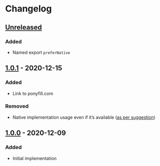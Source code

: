 # Changelog

## [Unreleased][]

### Added

-   Named export `preferNative`

## [1.0.1][] - 2020-12-15

### Added

-   Link to ponyfill.com

### Removed

-   Native implementation usage even if it’s available
    ([as per suggestion](https://github.com/sindresorhus/ponyfill#user-content-ponyfill:~:text=Ponyfills%20should%20never%20use%20the%20native,between%20environments%2C%20which%20can%20cause%20bugs.))

## [1.0.0][] - 2020-12-09

### Added

-   Initial implementation

[1.0.0]: https://github.com/niksy/aggregate-error-ponyfill/tree/v1.0.0
[unreleased]:
	https://github.com/niksy/aggregate-error-ponyfill/compare/v1.0.1...HEAD
[1.0.1]: https://github.com/niksy/aggregate-error-ponyfill/tree/v1.0.1
